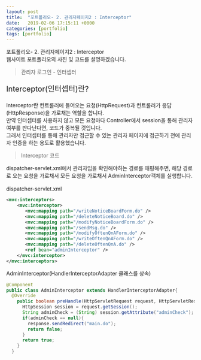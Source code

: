 ```yaml
---
layout: post
title:  "포트폴리오- 2. 관리자페이지2 : Interceptor"
date:   2019-02-06 17:15:11 +0000
categories: [portfolio]
tags: [portfolio]
---
```

<style>
img{
  border : 1px solid #ededed;
}
.title{
  font-size : 20px;
}
</style>
포트폴리오- 2. 관리자페이지2 : Interceptor
<br>
웹사이트 포트폴리오의 사진 및 코드를 설명하겠습니다.

>관리자 로그인 - 인터셉터

<p class="title">Interceptor(인터셉터)란?</p>
Interceptor란 컨트롤러에 들어오는 요청(HttpRequest)과 컨트롤러가 응답(HttpResponse)을 가로채는 역할을 합니다.
<br>
만약 인터셉터를 사용하지 않고 모든 요청마다 Controller에서 session을 통해 관리자 여부를 판다난다면, 코드가 중복될 것입니다. <br>
그래서 인터셉터를 통해 관리자만 접근할 수 있는 관리자 페이지에 접근하기 전에 관리자 인증을 하는 용도로 활용했습니다.

>Interceptor 코드

dispatcher-servlet.xml에서 관리자임을 확인해야하는 경로를 매핑해주면, 해당 경로로 오는 요청을 가로채서
모든 요청을 가로채서 AdminInterceptor객체를 실행합니다.
<br><br>
dispatcher-servlet.xml
```xml
<mvc:interceptors>
	<mvc:interceptor>
	   <mvc:mapping path="/writeNoticeBoardForm.do" />
	   <mvc:mapping path="/deleteNoticeBoard.do" />
	   <mvc:mapping path="/modifyNoticeBoardForm.do" />
	   <mvc:mapping path="/sendMsg.do" />
	   <mvc:mapping path="/modifyOftenQnAForm.do" />
	   <mvc:mapping path="/writeOftenQnAForm.do" />
	   <mvc:mapping path="/deleteOftenQnA.do" />
	   <ref bean="adminInterceptor" />
	</mvc:interceptor>
</mvc:interceptors>
```
AdminInterceptor(HandlerInterceptorAdapter 클래스를 상속)
```java
@Component
public class AdminInterceptor extends HandlerInterceptorAdapter{
  @Override
    public boolean preHandle(HttpServletRequest request, HttpServletResponse response, Object handler) throws Exception {
      HttpSession session = request.getSession();
      String adminCheck = (String) session.getAttribute("adminCheck");
      if(adminCheck == null){
        response.sendRedirect("main.do");
        return false;
      }
      return true;
    }
  }
```
